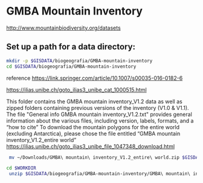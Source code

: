 
# GMBA Mountain Inventory
http://www.mountainbiodiversity.org/datasets

## Set up a path for a data directory:

```bash
mkdir -p $GISDATA/biogeografia/GMBA-mountain-inventory
cd $GISDATA/biogeografia/GMBA-mountain-inventory
```
reference
https://link.springer.com/article/10.1007/s00035-016-0182-6

https://ilias.unibe.ch/goto_ilias3_unibe_cat_1000515.html

This folder contains the GMBA mountain inventory_V1.2 data as well as zipped folders containing previous versions of the inventory (V1.0 & V1.1).
The file "General info GMBA mountain inventory_V1.2.txt" provides general information about the various files, including version, labels, formats, and a “how to cite”
To download the mountain polygons for the entire world (excluding Antarctica), please chose the file entitled “GMBA mountain inventory_V1.2_entire world”
https://ilias.unibe.ch/goto_ilias3_unibe_file_1047348_download.html

```sh
 mv ~/Downloads/GMBA\ mountain\ inventory_V1.2_entire\ world.zip $GISDATA/biogeografia/GMBA-mountain-inventory

```
```sh
cd $WORKDIR
 unzip $GISDATA/biogeografia/GMBA-mountain-inventory/GMBA\ mountain\ inventory_V1.2_entire\ world.zip


```

